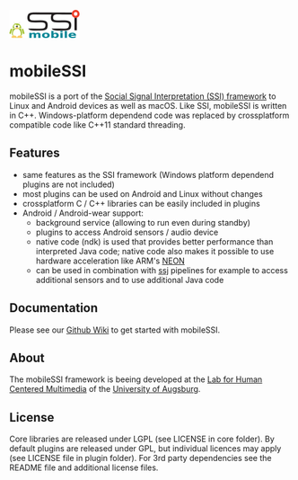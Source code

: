 ![Logo](/logo/mobileSSI.png)
# mobileSSI
mobileSSI is a port of the [Social Signal Interpretation (SSI) framework](http://openssi.net/) to Linux and Android devices as well as macOS. Like SSI, mobileSSI is written in C++. Windows-platform dependend code was replaced by crossplatform compatible code like C++11 standard threading.

## Features
* same features as the SSI framework (Windows platform dependend plugins are not included)
* most plugins can be used on Android and Linux without changes
* crossplatform C / C++ libraries can be easily included in plugins
* Android / Android-wear support:
  * background service (allowing to run even during standby)
  * plugins to access Android sensors / audio device
  * native code (ndk) is used that provides better performance than interpreted Java code; native code also makes it possible to use hardware acceleration like ARM's [NEON](https://www.arm.com/products/processors/technologies/neon.php)
  * can be used in combination with [ssj](https://github.com/hcmlab/ssj) pipelines for example to access additional sensors and to  use additional Java code

## Documentation
Please see our [Github Wiki](https://github.com/hcmlab/mobileSSI/wiki) to get started with mobileSSI.

## About
The mobileSSI framework is beeing developed at the [Lab for Human Centered Multimedia](http://www.hcm-lab.de/) of the [University of Augsburg](http://www.uni-augsburg.de/).

## License
Core libraries are released under LGPL (see LICENSE in core folder).
By default plugins are released under GPL, but individual licences may apply (see LICENSE file in plugin folder).
For 3rd party dependencies see the README file and additional license files.
